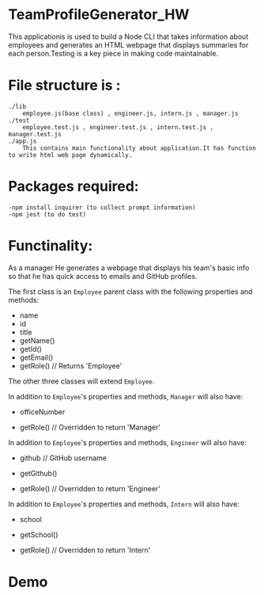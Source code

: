 # TeamProfileGenerator_HW
This applicationis is used to build a Node CLI that takes information about employees and generates an HTML webpage that displays summaries for each person.Testing is a key piece in making code maintainable.
# File structure is :
    ./lib
        employee.js(base class) , engineer.js, intern.js , manager.js
    ./test
        employee.test.js , engineer.test.js , intern.test.js , manager.test.js
    ./app.js 
        This contains main functionality about application.It has function to write html web page dynamically.
# Packages required: 
    -npm install inquirer (to collect prompt information)
    -npm jest (to do test)
# Functinality:
 As a manager
He generates a webpage that displays his team's basic info
so that he has quick access to emails and GitHub profiles.

The first class is an `Employee` parent class with the following properties and
methods:

  * name
  * id
  * title
  * getName()
  * getId()
  * getEmail()
  * getRole() // Returns 'Employee'

The other three classes will extend `Employee`. 

In addition to `Employee`'s properties and methods, `Manager` will also have:

  * officeNumber

  * getRole() // Overridden to return 'Manager'

In addition to `Employee`'s properties and methods, `Engineer` will also have:

  * github  // GitHub username

  * getGithub()

  * getRole() // Overridden to return 'Engineer'

In addition to `Employee`'s properties and methods, `Intern` will also have:

  * school 

  * getSchool()

  * getRole() // Overridden to return 'Intern'

  # Demo 
  
